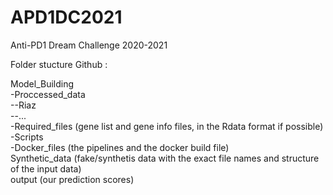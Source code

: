# APD1DC2021 
Anti-PD1 Dream Challenge 2020-2021

Folder stucture Github :

Model_Building <br />
-Proccessed_data <br />
--Riaz <br />
--... <br />
-Required_files (gene list and gene info files, in the Rdata format if possible) <br />
-Scripts <br />
-Docker_files (the pipelines and the docker build file) <br />
Synthetic_data (fake/synthetis data with the exact file names and structure of the input data) <br />
output (our prediction scores) <br />
